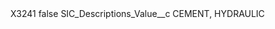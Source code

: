 <?xml version="1.0" encoding="UTF-8"?>
<CustomMetadata xmlns="http://soap.sforce.com/2006/04/metadata" xmlns:xsi="http://www.w3.org/2001/XMLSchema-instance" xmlns:xsd="http://www.w3.org/2001/XMLSchema">
    <label>X3241</label>
    <protected>false</protected>
    <values>
        <field>SIC_Descriptions_Value__c</field>
        <value xsi:type="xsd:string">CEMENT, HYDRAULIC</value>
    </values>
</CustomMetadata>
